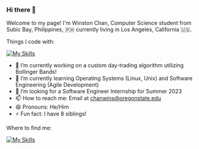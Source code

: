 ### Hi there 👋

Welcome to my page!
I'm Winston Chan, Computer Science student from Subic Bay, Philippines, :philippines: currently living in Los Angeles, California :us:.

Things I code with:

[![My Skills](https://skillicons.dev/icons?i=js,html,css,atom,bash,bootstrap,c,discord,django,express,flask,git,github,heroku,jquery,linux,mongodb,mysql,nodejs,postman,py,sqlite,stackoverflow,vscode)](https://skillicons.dev)

- 🔭 I’m currently working on a custom day-trading algorithm utilizing Bollinger Bands!
- 🌱 I’m currently learning Operating Systems (Linux, Unix) and Software Engineering (Agile Development)
- 👯 I’m looking for a Software Engineer Internship for Summer 2023
- 📫 How to reach me: Email at chanwins@oregonstate.edu
- 😄 Pronouns: He/Him
- ⚡ Fun fact: I have 8 siblings!

Where to find me:

[![My Skills](https://skillicons.dev/icons?i=linkedin)](https://www.linkedin.com/in/winstoncchan/)
